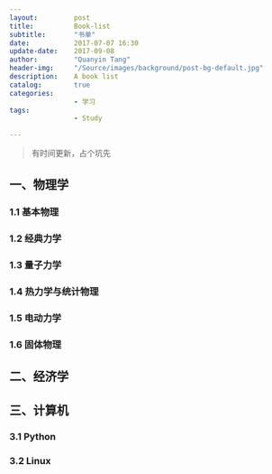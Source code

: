 ```yaml
---
layout:         post
title:          Book-list
subtitle:       "书单"
date:           2017-07-07 16:30
update-date:	2017-09-08
author:         "Quanyin Tang"
header-img:     "/Source/images/background/post-bg-default.jpg"
description:    A book list
catalog:        true
categories:     
                - 学习
tags:
                - Study

---
```


> 有时间更新，占个坑先

## 一、物理学

### 1.1 基本物理

### 1.2 经典力学

### 1.3 量子力学

### 1.4 热力学与统计物理

### 1.5 电动力学

### 1.6 固体物理

## 二、经济学

## 三、计算机

### 3.1 Python

### 3.2 Linux
